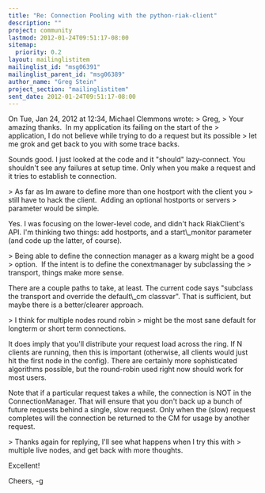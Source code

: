 ```yaml
---
title: "Re: Connection Pooling with the python-riak-client"
description: ""
project: community
lastmod: 2012-01-24T09:51:17-08:00
sitemap:
  priority: 0.2
layout: mailinglistitem
mailinglist_id: "msg06391"
mailinglist_parent_id: "msg06389"
author_name: "Greg Stein"
project_section: "mailinglistitem"
sent_date: 2012-01-24T09:51:17-08:00
---
```



On Tue, Jan 24, 2012 at 12:34, Michael Clemmons  wrote:
&gt; Greg,
&gt; Your amazing thanks.  In my application its failing on the start of the
&gt; application, I do not believe while trying to do a request but its possible
&gt; let me grok and get back to you with some trace backs.

Sounds good. I just looked at the code and it "should" lazy-connect.
You shouldn't see any failures at setup time. Only when you make a
request and it tries to establish te connection.

&gt; As far as Im aware to define more than one hostport with the client you
&gt; still have to hack the client.  Adding an optional hostports or servers
&gt; parameter would be simple.

Yes. I was focusing on the lower-level code, and didn't hack
RiakClient's API. I'm thinking two things: add hostports, and a
start\\_monitor parameter (and code up the latter, of course).

&gt; Being able to define the connection manager as a kwarg might be a good
&gt; option.  If the intent is to define the conextmanager by subclassing the
&gt; transport, things make more sense.

There are a couple paths to take, at least. The current code says
"subclass the transport and override the default\\_cm classvar". That is
sufficient, but maybe there is a better/clearer approach.

&gt; I think for multiple nodes round robin
&gt; might be the most sane default for longterm or short term connections.

It does imply that you'll distribute your request load across the
ring. If N clients are running, then this is important (otherwise, all
clients would just hit the first node in the config). There are
certainly more sophisticated algorithms possible, but the round-robin
used right now should work for most users.

Note that if a particular request takes a while, the connection is NOT
in the ConnectionManager. That will ensure that you don't back up a
bunch of future requests behind a single, slow request. Only when the
(slow) request completes will the connection be returned to the CM for
usage by another request.

&gt; Thanks again for replying, I'll see what happens when I try this with
&gt; multiple live nodes, and get back with more thoughts.

Excellent!

Cheers,
-g

